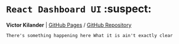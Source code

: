# `React Dashboard UI` :suspect:

__Victor Kilander__ | [GitHub Pages](https://vctrklndr.github.io/JavaScript-React) / [GitHub Repository](https://github.com/vctrklndr/JavaScript-React)

`There's something happening here
What it is ain't exactly clear`